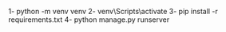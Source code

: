 1- python -m venv venv
2- venv\Scripts\activate
3- pip install -r requirements.txt
4- python manage.py runserver
